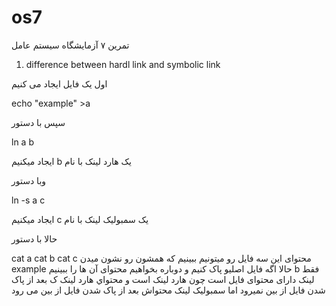 # os7

تمرین ۷ آزمایشگاه سیستم عامل 

1) difference between hardl link and symbolic link

اول یک فایل ایجاد می کنیم

echo "example" >a 

سپس با دستور 

ln a b
 

ایجاد میکنیم b یک هارد لینک با نام 

وبا دستور

ln -s a c

ایجاد میکنیم c یک سمبولیک لینک با نام 

حالا با دستور 

cat a   cat b   cat c
محتوای این سه فایل رو میتونیم ببینیم که همشون 
رو نشون میدن example 
حالا اگه فایل اصلیو پاک کنیم و
دوباره بخواهیم محتوای آن ها را ببینیم 
b فقط لینک 
دارای محتوای فایل است  چون هارد لینک است و محتواي هارد لینک ک
بعد از پاک شدن فایل از بین نمیرود اما سمبولیک لینک محتواش بعد از پاک شدن
فایل از بین می رود
